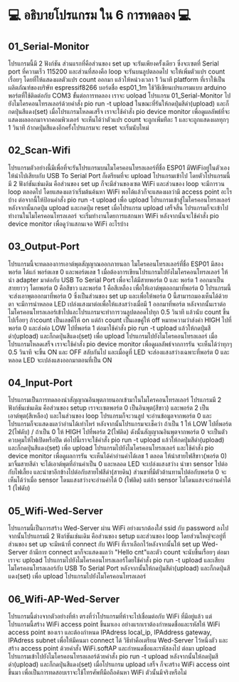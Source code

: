# 💻 __อธิบายโปรแกรม ใน 6 การทดลอง__ 💻
## **01_Serial-Monitor** 
โปรแกรมนี้มี 2 ฟังก์ชัน ส่วนแรกที่คือส่วนของ set up จะรันเพียงครั้งเดียว ซึ่งจะเซตที่ Serial port ที่ความเร็ว 115200  และส่วนที่สองคือ loop จะรันบนลูปตลอดไป จะให้เพิ่มตัวแปร count เรื่อยๆ โดยที่ให้แสดงผลตัวแปร count ออกมา แล้วให้หน่วงเวลา 1 วินาที platform ที่เราใช้เป็นผลิตภัณฑ์ของบริษัท espressif8266 บอร์ดชื่อ esp01_1m ใช้วิธีเขียนเปรแกรมแบบ arduino พอร์ตที่ใช้ติดต่อกับ COM3 ขั้นต่อการทดลอง เราจะ uoload โปรแกรม 01_Serial-Monitor ไปยังไมโครคอนโทรลเลอร์ด้วยคำสั่ง pio run -t upload ในขณะที่รันให้กดปุ่มสีดำ(upload) และก็กดปุ่นสีแดง(set) เมื่อโปรแกรมโหลดเสร็จ เราจะใช้คำสั่ง pio device monitor เพื่อดูผลลัพธ์ที่จะแสดงผลออกมาจากคอมพิวเตอร์ จะเห็นได้ว่าตัวแปร count จะถูกเพิ่มทีละ 1 และจะถูกแสดงผลทุกๆ 1 วินาที ถ้ากดปุ่มสีแดงอีกครั้งโปรแกรมจะ reset จะเริ่มนับใหม่                   

## **02_Scan-Wifi**
โปรแกรมตัวอย่างนี้มีเพื่อที่จะรันโปรแกรมบนไมโครคอนโทรลเลอร์ที่ชื่อ ESP01 มีWiFiอยู่ในตัวเอง ให้นำไปเสียบกับ USB To Serial Port ก็เตรียมที่จะ upload โปรแกรมเข้าไป โดยตัวโปรแกรมนี้มี 2 ฟังก์ชันเช่นเดิม คือส่วนของ set up ก็จะมีส่วนของเซต WiFi และส่วนของ loop จะมีการวน loop ตลอดไป โดยแสดงผลว่าเริ่มต้นค้นหา WiFi พอได้แล้วก็จะแสดงผลว่ามี access point อะไรบ้าง ต่อจากนี้ให้ป้อนคำสั่ง pio run -t upload เพื่อ upload โปรแกรมเข้าสู่ไมโครคอนโทรลเลอร์ หลังจากนั้นกดปุ่ม upload และกดปุ่ม reset เมื่อโปรแกรม upload เสร็จสิ้น โปรแกรมก็จะเข้าไปทำงานในไมโครคอนโทรลเลอร์ จะเริ่มทำงานโดยการแสกนหา WiFi หลังจากนั้นจะใช้คำสั่ง pio device monitor เพื่อดูว่าแสกนเจอ WiFi อะไรบ้าง

## **03_Output-Port**
โปรแกรมนี้จะทดลองการเอาต์พุตสัญญาณออกภายนอก ไมโครคอนโทรลเลอร์ที่ชื่อ ESP01 มีสองพอร์ต ได้แก่ พอร์ตเลข 0 และพอร์ตเลข 1 เมื่อต้องการเขียนโปรแกรมไปยังไมโครคอนโทรลเลอร์ ให้นำ adapter มาต่อกับ USB To Serial Port เพื่อจะได้มีสายพอร์ต 0 และ พอร์ต 1 ออกมาเป็นสายยาวๆ โดยพอร์ต 0 คือสีขาว และพอร์ต 1 คือสีเหลือง เพื่อให้เอาต์พุตออกมาที่พอร์ต 0 โปรแกรมนี้จะส่งเอาพุตออกมาที่พอร์ต 0 ซึ่งเป็นส่วนของ set up และเพื่อให้พอร์ต 0 นี้สามารถมองเห็นได้ด้วยตา จะมีการนำหลอด LED เปล่งแสงมาต่อเพื่อให้แสงสว่างเมื่อมี 1 ออกมาที่พอร์ต หลังจากนั้นเราต่อไมโครคอนโทรลเลอร์เข้าไปและโปรแกรมจะทำการวนลูปตลอดไปทุก 0.5 วินาที แล้วนับ count ขึ้นไปเรื่อยๆ ถ้าcount เป็นเลขคี่ให้ on แต่ถ้า count เป็นเลขคู่ให้ off หมายความว่าส่งค่า HIGH ไปที่พอร์ต 0 และส่งค่อ LOW ไปที่พอร์ต 1 ต่อมาใช้คำสั่ง pio run -t upload แล้วให้กดปุ่มสีดำ(upload) และก็กดปุ่นสีแดง(set) เพื่อ upload โปรแกรมไปยังไมโครคอนโทรลเลอร์ เมื่อโปรแกรมโหลดเสร็จ เราจะใช้คำสั่ง pio device monitor เพื่อดูผลลัพธ์จากการรัน จะเห็นได้ว่าทุกๆ 0.5 วินาที จะขึ้น ON และ OFF สลับกันไป และเมื่อดูที่ LED จะส่องแสงสว่างเฉพาะที่พอร์ต 0 และหลอด LED จะเปล่งแสงออกมาตอนที่เป็น ON

## **04_Input-Port**
โปรแกรมเป็นการทดลองนำสัญญาณอินพุตภายนอกเข้ามาในไมโครคอนโทรลเลอร์ โปรแกรมมี 2 ฟังก์ชันเช่นเดิม คือส่วนของ setup เราจะเซตพอร์ต 0 เป็นอินพุต(สีขาว) และพอร์ต 2 เป็นเอาต์พุต(สีเหลือง) และในส่วนของ loop โปรแกรมก็จะวนลูป จะอ่านข้อมูลจากพอร์ต 0 และโปรแกรมก็จะแสดงผลว่าอ่านได้เท่าไหร่ หลังจากนั้นโปรแกรมจะเช็คว่า ถ้าเป็น 1 ให้ LOW ไปที่พอร์ต 2(ไฟดับ) / ถ้าเป็น 0 ให้ HIGH ไปที่พอร์ต 2(ไฟติด) ดังนั้นสัญญาณอินพุตจากพอร์ต 0 จะเป็นตัวควบคุมให้ไฟเปิดหรือปิด ต่อไปนี้เราจะใช้คำสั่ง pio run -t upload แล้วให้กดปุ่มสีดำ(upload) และก็กดปุ่นสีแดง(set) เพื่อ upload โปรแกรมไปยังไมโครคอนโทรลเลอร์ และใช้คำสั่ง pio device monitor เพื่อดูผลการรัน จะเห็นได้ค่าอ่านค่าได้เลข 1 ตลอด ให้นำสายไฟสีขาว(พอร์ต 0) มาจิ้มสายสีดำ จะได้เอาต์พุตที่อ่านค่าเป็น 0 และหลอด LED จะเปล่งแสงสว่าง นำขา sensor ไปต่อกับไฟเลี้ยง และนำขาอีกข้างไปต่อกับสายไฟสีดำ(สายดิน) ส่วนขาที่มีตัวต้านทานไปต่อกับพอร์ต 0 จะเห็นได้ว่าเมื่อ sensor โดนแสงสว่างจะอ่านค่าได้ 0 (ไฟติด) แต่ถ้า sensor ไม่โดนแสงจะอ่านค่าได้ 1 (ไฟดับ)

## **05_Wifi-Wed-Server** 
โปรแกรมนี้เป็นการสร้าง Wed-Server ผ่าน WiFi อย่างแรกต้องใส่ ssid กับ password ลงไป จากนั้นโปรแกรมมี 2 ฟังก์ชันเช่นเดิม คือส่วนของ setup และส่วนของ loop โดยส่วนใหญ่จะอยู่ที่ส่วนของ set up จะมีหน้าที่ connect กับ WiFi ที่เราเลือกไว้หลังจากนั้นให้ set up Wed-Server ถ้ามีการ connect มาก็จะแสดงผลว่า "Hello cnt"และตัว count จะนับขึ้นเรื่อยๆ ต่อมาเราจะ upload โปรแกรมไปยังไมโครคอนโทรลเลอร์โดยใช้คำสั่ง pio run -t upload และเสียบไมโครคอนโทรลเลอร์กับ USB To Serial Port หลังจากนั้นให้กดปุ่มสีดำ(upload) และก็กดปุ่นสีแดง(set) เพื่อ upload โปรแกรมไปยังไมโครคอนโทรลเลอร์ 

## **06_Wifi-AP-Wed-Server**
โปรแกรมนี้ต่างจากตัวอย่างที่ห้า ตรงที่ว่าโปรแกรมที่ห้าจะไปเชื่อมต่อกับ WiFi ที่มีอยู่แล้ว แต่โปรแกรมนี้สร้าง WiFi access point ขึ้นมาเอง อย่างแรกเราต้องกำหนดชื่อและรหัสให้ WiFi access point ของเรา และต้องกำหนด IPAdress local_ip, IPAddress gateway, IPAdress subnet เพื่อให้มีคนมา connect ได้ วิธีทำคือเตรียม Wed-Server ไว้หนึ่งตัว และสร้าง access point ด้วยคำสั่ง WiFi.softAP และกำหนดชื่อและรหัสลงไป ต่อมา upload โปรแกรมเข้าไปยังไมโครคอนโทรลเลอร์ด้วยคำสั่ง pio run -t upload หลังจากนั้นให้กดปุ่มสีดำ(upload) และก็กดปุ่นสีแดง(set) เมื่อโปรแกรม upload เสร็จ ก็จะสร้าง WiFi access oint ขึ้นมา เพื่อเป็นการทดสอบเราจะใช้โทรศัพทืมือถือค้นหา WiFi ตัวนั้นมีจริงหรือไม่
